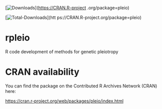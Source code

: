 
[![Downloads](http://cranlogs.r-pkg.org/badges/pleio)](https://CRAN.R-project
.org/package=pleio)

[![Total-Downloads](https://cranlogs.r-pkg.org/badges/grand-total/pleio)](htt
ps://CRAN.R-project.org/package=pleio)


# rpleio

R code development of methods for genetic pleiotropy

# CRAN availability

You can find the package on the Contributed R Archives Network (CRAN) here:

https://cran.r-project.org/web/packages/pleio/index.html


